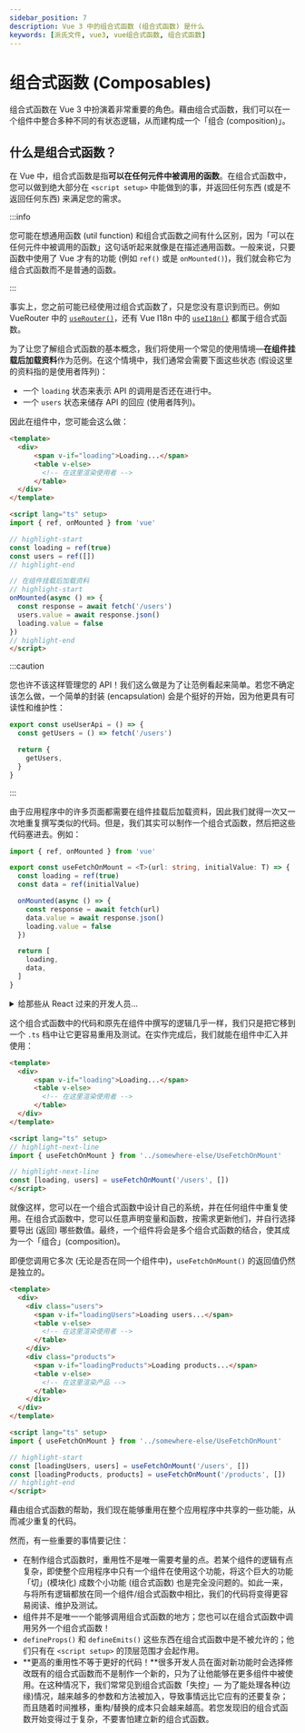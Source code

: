 ```yaml
---
sidebar_position: 7
description: Vue 3 中的组合式函数 (组合式函数) 是什么
keywords: [派氏文件, vue3, vue组合式函数, 组合式函数]
---
```


# 组合式函数 (Composables)

组合式函数在 Vue 3 中扮演着非常重要的角色。藉由组合式函数，我们可以在一个组件中整合多种不同的有状态逻辑，从而建构成一个「组合 (composition)」。

## 什么是组合式函数？

在 Vue 中，组合式函数是指**可以在任何元件中被调用的函数**。在组合式函数中，您可以做到绝大部分在 `<script setup>` 中能做到的事，并返回任何东西 (或是不返回任何东西) 来满足您的需求。

:::info

您可能在想通用函数 (util function) 和组合式函数之间有什么区别，因为「可以在任何元件中被调用的函数」这句话听起来就像是在描述通用函数。一般来说，只要函数中使用了 Vue 才有的功能 (例如 `ref()` 或是 `onMounted()`)，我们就会称它为组合式函数而不是普通的函数。

:::

事实上，您之前可能已经使用过组合式函数了，只是您没有意识到而已。例如 VueRouter 中的 [`useRouter()`](https://router.vuejs.org/api/index.html#userouter)，还有 Vue I18n 中的 [`useI18n()`](https://vue-i18n.intlify.dev/api/composition.html#usei18n) 都属于组合式函数。

为了让您了解组合式函数的基本概念，我们将使用一个常见的使用情境—**在组件挂载后加载资料**作为范例。在这个情境中，我们通常会需要下面这些状态 (假设这里的资料指的是使用者阵列)：

- 一个 `loading` 状态来表示 API 的调用是否还在进行中。
- 一个 `users` 状态来储存 API 的回应 (使用者阵列)。

因此在组件中，您可能会这么做：

```html title="UsersPage.vue" showLineNumbers
<template>
  <div>
      <span v-if="loading">Loading...</span>
      <table v-else>
        <!-- 在这里渲染使用者 -->
      </table>
  </div>
</template>

<script lang="ts" setup>
import { ref, onMounted } from 'vue'

// highlight-start
const loading = ref(true)
const users = ref([])
// highlight-end

// 在组件挂载后加载资料
// highlight-start
onMounted(async () => {
  const response = await fetch('/users')
  users.value = await response.json()
  loading.value = false
})
// highlight-end
</script>
```

:::caution

您也许不该这样管理您的 API！我们这么做是为了让范例看起来简单。若您不确定该怎么做，一个简单的封装 (encapsulation) 会是个挺好的开始，因为他更具有可读性和维护性：

```ts showLineNumbers
export const useUserApi = () => {
  const getUsers = () => fetch('/users')

  return {
    getUsers,
  }
}
```
:::

由于应用程序中的许多页面都需要在组件挂载后加载资料，因此我们就得一次又一次地重复撰写类似的代码。但是，我们其实可以制作一个组合式函数，然后把这些代码塞进去。例如：

```ts title="UseFetchOnMount.ts" showLineNumbers
import { ref, onMounted } from 'vue'

export const useFetchOnMount = <T>(url: string, initialValue: T) => {
  const loading = ref(true)
  const data = ref(initialValue)

  onMounted(async () => {
    const response = await fetch(url)
    data.value = await response.json()
    loading.value = false
  })

  return [
    loading,
    data,
  ]
}
```

<details>
  <summary>给那些从 React 过来的开发人员...</summary>

  若您曾经学过 React 的 Hooks API，您可能会想知道为什么我们不直接返回 `[loading.value, data.value]`，这样我们就能在组合式函数外面省略那些 `.value`。

  这是因为 React 使用的是 JSX，这意味着几乎每行代码都会随着组件每次的重新渲染被重新执行；但是 Vue 不是这么运作的。在 Vue 组件中，`<script setup>` 和 `setup()` 在每个组件实体中只会被执行一次，因此若我们返回的是 `Ref<T>.value` 而不是 `Ref<T>` 本身，我们就会失去那些状态的响应性。
</details>

这个组合式函数中的代码和原先在组件中撰写的逻辑几乎一样，我们只是把它移到一个 `.ts` 档中让它更容易重用及测试。在实作完成后，我们就能在组件中汇入并使用：

```html title="UsersPage.vue" showLineNumbers
<template>
  <div>
      <span v-if="loading">Loading...</span>
      <table v-else>
        <!-- 在这里渲染使用者 -->
      </table>
  </div>
</template>

<script lang="ts" setup>
// highlight-next-line
import { useFetchOnMount } from '../somewhere-else/UseFetchOnMount'

// highlight-next-line
const [loading, users] = useFetchOnMount('/users', [])
</script>
```

就像这样，您可以在一个组合式函数中设计自己的系统，并在任何组件中重复使用。在组合式函数中，您可以任意声明变量和函数，按需求更新他们，并自行选择要导出 (返回) 哪些数值。最终，一个组件将会是多个组合式函数的结合，使其成为一个「组合」(composition)。

即便您调用它多次 (无论是否在同一个组件中)，`useFetchOnMount()` 的返回值仍然是独立的。

```html showLineNumbers
<template>
  <div>
    <div class="users">
      <span v-if="loadingUsers">Loading users...</span>
      <table v-else>
        <!-- 在这里渲染使用者 -->
      </table>
    </div>
    <div class="products">
      <span v-if="loadingProducts">Loading products...</span>
      <table v-else>
        <!-- 在这里渲染产品 -->
      </table>
    </div>
  </div>
</template>

<script lang="ts" setup>
import { useFetchOnMount } from '../somewhere-else/UseFetchOnMount'

// highlight-start
const [loadingUsers, users] = useFetchOnMount('/users', [])
const [loadingProducts, products] = useFetchOnMount('/products', [])
// highlight-end
</script>
```

藉由组合式函数的帮助，我们现在能够重用在整个应用程序中共享的一些功能，从而减少重复的代码。

然而，有一些重要的事情要记住：

- 在制作组合式函数时，重用性不是唯一需要考量的点。若某个组件的逻辑有点复杂，即使整个应用程序中只有一个组件在使用这个功能，将这个巨大的功能「切」(模块化) 成数个小功能 (组合式函数) 也是完全没问题的。如此一来，与将所有逻辑都放在同一个组件/组合式函数中相比，我们的代码将变得更容易阅读、维护及测试。
- 组件并不是唯一一个能够调用组合式函数的地方；您也可以在组合式函数中调用另外一个组合式函数！
- `defineProps()` 和 `defineEmits()` 这些东西在组合式函数中是不被允许的；他们只有在 `<script setup>` 的顶层范围才会起作用。
- **更高的重用性不等于更好的代码！**很多开发人员在面对新功能时会选择修改既有的组合式函数而不是制作一个新的，只为了让他能够在更多组件中被使用。在这种情况下，我们常常见到组合式函数「失控」— 为了能处理各种(边缘)情况，越来越多的参数和方法被加入，导致事情远比它应有的还要复杂；而且随着时间推移，重构/替换的成本只会越来越高。若您发现旧的组合式函数开始变得过于复杂，不要害怕建立新的组合式函数。